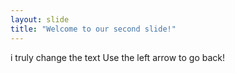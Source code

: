 ```yaml
---
layout: slide
title: "Welcome to our second slide!"
---
```

i truly change the text
Use the left arrow to go back!
